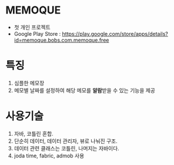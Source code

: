 # MEMOQUE

- 첫 개인 프로젝트
- Google Play Store : https://play.google.com/store/apps/details?id=memoque.bobs.com.memoque.free

# 특징

1. 심플한 메모장
2. 메모별 날짜를 설정하여 해당 메모를 **알람**받을 수 있는 기능을 제공

# 사용기술

1. 자바, 코틀린 혼합.
2. 단순히 데이터, 데이터 관리자, 뷰로 나눠진 구조.
3. 데이터 관련 클래스는 코틀린, 나머지는 자바이다.
4. joda time, fabric, admob 사용
